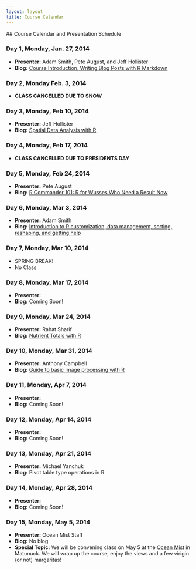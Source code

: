 ```yaml
---
layout: layout
title: Course Calendar
---
```


<section class="content">
## Course Calendar and Presentation Schedule

### Day 1, Monday, Jan. 27, 2014
 - **Presenter:** Adam Smith, Pete August, and Jeff Hollister
 - **Blog:** [Course Introduction, Writing Blog Posts with R Markdown](http://scicomp2014.edc.uri.edu/posts/2014-01-27-Hollister.html)

### Day 2, Monday Feb. 3, 2014
 - **CLASS CANCELLED DUE TO SNOW**

### Day 3, Monday, Feb 10, 2014
 - **Presenter:** Jeff Hollister
 - **Blog:** [Spatial Data Analysis with R](http://scicomp2014.edc.uri.edu/posts/2014-02-04-Hollister.html)

### Day 4, Monday, Feb 17, 2014
 - **CLASS CANCELLED DUE TO PRESIDENTS DAY**

### Day 5, Monday, Feb 24, 2014
- **Presenter:** Pete August
 - **Blog:**  [R Commander 101: R for Wusses Who Need a Result Now](http://scicomp2014.edc.uri.edu/posts/2014-02-24-August.html)
  
### Day 6, Monday, Mar 3, 2014
 - **Presenter:** Adam Smith
 - **Blog:** [Introduction to R customization, data management, sorting, reshaping, and getting help](http://scicomp2014.edc.uri.edu/posts/2014-03-03-Smith.html)
 
### Day 7, Monday, Mar 10, 2014
 - SPRING BREAK!
 - No Class
 
### Day 8, Monday, Mar 17, 2014
- **Presenter:**
 - **Blog:** Coming Soon!
 
### Day 9, Monday, Mar 24, 2014
 - **Presenter:** Rahat Sharif
 - **Blog:** [Nutrient Totals with R](http://scicomp2014.edc.uri.edu/posts/2014-03-23-Rahatpres.html)
 
### Day 10, Monday, Mar 31, 2014
 - **Presenter:** Anthony Campbell
 - **Blog:** [Guide to basic image processing with R](http://scicomp2014.edc.uri.edu/posts/2014-03-30-Campbell.html)
 
### Day 11, Monday, Apr 7, 2014
 - **Presenter:**
 - **Blog:** Coming Soon!
 
### Day 12, Monday, Apr 14, 2014
 - **Presenter:**
 - **Blog:** Coming Soon!
 
### Day 13, Monday, Apr 21, 2014
 - **Presenter:** Michael Yanchuk
 - **Blog:** Pivot table type operations in R
 
### Day 14, Monday, Apr 28, 2014
 - **Presenter:**
 - **Blog:** Coming Soon!
 
### Day 15, Monday, May 5, 2014
 - **Presenter:** Ocean Mist Staff
 - **Blog:** No blog
 - **Special Topic:** We will be convening class on May 5 at the [Ocean Mist](http://www.oceanmist.net/) in Matunuck.  We will wrap up the course, enjoy the views and a few virigin (or not) margaritas!
 

 </section>
